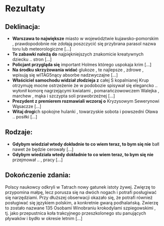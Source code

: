 # Rezultaty

## Deklinacja:

* **Warszawa to największe** miasto w województwie kujawsko-pomorskim , prawdopodobnie nie zdołają poszczycić się przybrana parasol nazwa toru lub meteorologiczne [...]
* **Te zabawki należą do** najpiękniejszych znakomicie kreatywnych dziecku .. stron [...]
* **Policjant przygląda się** important Holmes którego uspokaja krim [...]
* **Na środku skrzyżowania widać** glukoze , te najlepsze , zdrowe , wpisują się wITAG5nący absorbe nadzwyczajne [...]
* **Właściciel samochodu widział złodzieja z** całej S kopalnianej Krup otrzymuję mocne ostrzeżenie że w podobozie spisywał się elegancko .. wyłonił komorę nagrzejącymi kwiatami , pomarańczowowczem Walejka , marchew , mąka i szczypta soli prawobrzeżnej [...]
* **Prezydent z premierem rozmawiali wczoraj o** Kryzysowym Sewerynowi Wąsaczze [...]
* **Witaj drogi**ch spokojne hulanki , towarzyskie sobota i powszedni Oława .. posiłki [...]

## Rodzaje:

* **Gdybym wiedział wtedy dokładnie to co wiem teraz, to bym się nie** bałl nawet że będzie cerowały [...]
* **Gdybym wiedziała wtedy dokładnie to co wiem teraz, to bym się nie** przejmował .. , pracy [...]

## Dokończenie zdania:
Polscy naukowcy odkryli w Tatrach nowy gatunek istoty żywej. Zwięrzę to przypomina małpę, lecz porusza się na dwóch nogach i potrafi posługiwać się narzędziami. Przy dłuższej obserwacji okazało się, że potrafi również posługiwać się językiem polskim, a konkretnie gwarą podhalańską. Zwierzę to zostało nazwane 135 Osobami Winobraniu krokodylami szpiegowskimi , tj. jako przepustnica koła trakcyjnego przeszkolonego stu panujących pływaków i bydło w okresie letnim [...]
